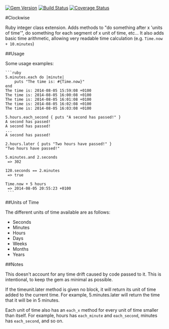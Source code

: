 [![Gem Version](https://badge.fury.io/rb/clockwise.svg)](http://badge.fury.io/rb/clockwise) [![Build Status](https://travis-ci.org/HorseMD/clockwise.svg?branch=master)](https://travis-ci.org/HorseMD/clockwise) [![Coverage Status](https://coveralls.io/repos/HorseMD/clockwise/badge.png)](https://coveralls.io/r/HorseMD/clockwise)

#Clockwise

Ruby integer class extension. Adds methods to "do something after x 'units of time'", do something for each segment of x unit of time, etc...
It also adds basic time arithmetic, allowing very readable time calculation (e.g. `Time.now + 10.minutes`)

##Usage

Some usage examples:

    ```ruby
    5.minutes.each do |minute|
        puts "The time is: #{Time.now}"
    end
    The time is: 2014-08-05 15:59:08 +0100
    The time is: 2014-08-05 16:00:08 +0100
    The time is: 2014-08-05 16:01:08 +0100
    The time is: 2014-08-05 16:02:08 +0100
    The time is: 2014-08-05 16:03:08 +0100

    5.hours.each_second { puts "A second has passed!" }
    A second has passed!
    A second has passed!
    ...
    A second has passed!

    2.hours.later { puts "Two hours have passed!" }
    "Two hours have passed!"

    5.minutes.and 2.seconds
     => 302

    120.seconds == 2.minutes
     => true

    Time.now + 5 hours
     => 2014-08-05 20:55:23 +0100
     ```

##Units of Time

The different units of time available are as follows:

* Seconds
* Minutes
* Hours
* Days
* Weeks
* Months
* Years

##Notes

This doesn't account for any time drift caused by code passed to it. This is intentional, to keep the gem as minimal as possible.

If the timeunit.later method is given no block, it will return its unit of time added to the current time. For example, 5.minutes.later will return the time that it will be in 5 minutes.

Each unit of time also has an `each_x` method for every unit of time smaller than itself. For example, hours has `each_minute` and `each_second`, minutes has `each_second`, and so on.

